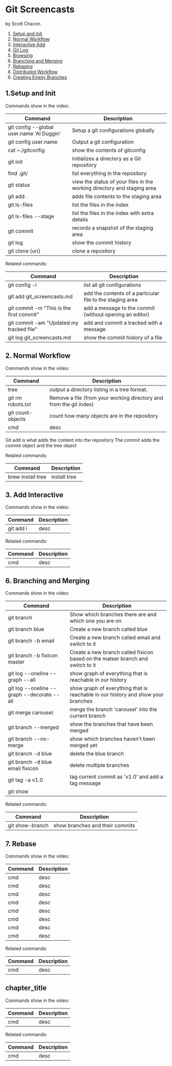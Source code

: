 # Git Screencasts 
by Scott Chacon

1. [Setup and Init](http://www.youtube.com/watch?v=Esl439M154M)
2. [Normal Workflow](http://www.youtube.com/watch?v=U1ayH6KLqxo)
3. [Interactive Add](http://www.youtube.com/watch?v=i2D2HYFlOuU)
4. [Git Log](http://www.youtube.com/watch?v=jnGbU-_m8oY)
5. [Browsing](http://www.youtube.com/watch?v=cX9nT8gQQkA)
6. [Branching and Merging](http://www.youtube.com/watch?v=tl5IDfwdvxo)
7. [Rebasing](http://www.youtube.com/watch?v=FyxiLdelSqc)
8. [Distributed Workflow](http://www.youtube.com/watch?v=KWNIKb6sftw)
9. [Creating Empty Branches](http://www.youtube.com/watch?v=vf8NVmLcqT8)

## 1.Setup and Init

Commands show in the video:

| Command        | Description         |
| ------------- |-------------|
| git config --global user.name 'Al Duggin'     | Setup a git configurations globally |
| git config user.name     | Output a git configuration |
| cat ~./gitconfig| show the contents of gitconfig|
| git init     | initializes a directory as a Git repository |
| find .git/      | list everything in the repository      |
| git status      | view the status of your files in the working directory and staging area      |
| git add .      | adds file contents to the staging area      |
| git ls-files      | list the files in the index      |
| git ls-files --stage      | list the files in the index with extra details      |
| git commit      | records a snapshot of the staging area      |
| git log      | show the commit history      |
| git clone {uri}      | clone a repository      |


Related commands:

| Command        | Description         |
| ------------- |-------------|
| git config -l     | list all git configurations |
| git add git_screencasts.md     | add the contents of a particular file to the staging area |
| git commit -m "This is the first commit" | add a message to the commit (without opening an editor)|
| git commit -am "Updated my tracked file" | add and commit a tracked with a message|
| git log git_screencasts.md | show the commit history of a file|

## 2. Normal Workflow

Commands show in the video:

| Command        | Description         |
| ------------- |-------------|
| tree | output a directory listing in a tree format. |
| git rm robots.txt | Remove a file (from your working directory and from the git index) |
| git count-objects | count how many objects are in the repository |
| cmd | desc |

Git add is what adds the content into the repository
The commit adds the commit object and the tree object


Related commands:

| Command        | Description         |
| ------------- |-------------|
| brew install tree | install tree |



## 3. Add Interactive

Commands show in the video:

| Command        | Description         |
| ------------- |-------------|
| git add i | desc |


Related commands:

| Command        | Description         |
| ------------- |-------------|
| cmd | desc |


## 6. Branching and Merging

Commands show in the video:

| Command        | Description         |
| ------------- |-------------|
| git branch | Show which branches there are and which one you are on |
| git branch blue | Create a new branch called blue |
| git branch -b email | Create a new branch called email and switch to it |
| git branch -b fixicon master| Create a new branch called fixicon based on the matser branch and switch to it |
| git log --oneline --graph --all | show graph of everything that is reachable in our history|
| git log --oneline --graph --decorate --all | show graph of everything that is reachable in our history and show your branches |
| git merge carousel | merge the branch 'carousel' into the current branch |
| git branch --merged | show the branches that have been merged|
| git branch --no-merge | show which branches haven't been merged yet |
| git branch -d blue | delete the blue branch|
| git branch -d blue email fixicon | delete multiple branches |
| git tag -a v1.0| tag current commit as 'v1.0' and add a tag message |
| git show| |


Related commands:

| Command        | Description         |
| ------------- |-------------|
| git show-branch | show branches and their commits |


## 7. Rebase

Commands show in the video:

| Command        | Description         |
| ------------- |-------------|
| cmd | desc |
| cmd | desc |
| cmd | desc |
| cmd | desc |
| cmd | desc |
| cmd | desc |
| cmd | desc |
| cmd | desc |


Related commands:

| Command        | Description         |
| ------------- |-------------|
| cmd | desc |



## chapter_title

Commands show in the video:

| Command        | Description         |
| ------------- |-------------|
| cmd | desc |


Related commands:

| Command        | Description         |
| ------------- |-------------|
| cmd | desc |










